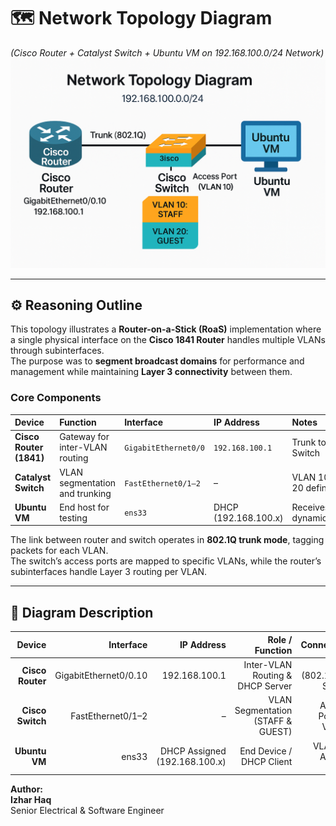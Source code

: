 # 🗺️ Network Topology Diagram  
*(Cisco Router + Catalyst Switch + Ubuntu VM on 192.168.100.0/24 Network)*  
![Network Topology Diagram](images/Network_Topology_Diagram.png)

---

## ⚙️ Reasoning Outline  

This topology illustrates a **Router-on-a-Stick (RoaS)** implementation where a single physical interface on the **Cisco 1841 Router** handles multiple VLANs through subinterfaces.  
The purpose was to **segment broadcast domains** for performance and management while maintaining **Layer 3 connectivity** between them.

### Core Components  

| Device | Function | Interface | IP Address | Notes |
|:--------|:----------|:-----------|:-------------|:------|
| **Cisco Router (1841)** | Gateway for inter-VLAN routing | `GigabitEthernet0/0` | `192.168.100.1` | Trunk to Switch |
| **Catalyst Switch** | VLAN segmentation and trunking | `FastEthernet0/1–2` | – | VLAN 10 & 20 defined |
| **Ubuntu VM** | End host for testing | `ens33` | DHCP (192.168.100.x) | Receives IP dynamically |

The link between router and switch operates in **802.1Q trunk mode**, tagging packets for each VLAN.  
The switch’s access ports are mapped to specific VLANs, while the router’s subinterfaces handle Layer 3 routing per VLAN.  

---
## 🧩 Diagram Description

| **Device**       | **Interface**         | **IP Address**     | **Role / Function**              | **Connection**          |
|------------------:|----------------------:|-------------------:|---------------------------------:|------------------------:|
| **Cisco Router**  | GigabitEthernet0/0.10 | 192.168.100.1      | Inter-VLAN Routing & DHCP Server | Trunk (802.1Q) to Switch |
| **Cisco Switch**  | FastEthernet0/1–2     | –                  | VLAN Segmentation (STAFF & GUEST) | Access Ports to VLANs    |
| **Ubuntu VM**     | ens33                 | DHCP Assigned (192.168.100.x) | End Device / DHCP Client | VLAN 10 Access Port     |

**Author:**  
**Izhar Haq**  
Senior Electrical & Software Engineer
